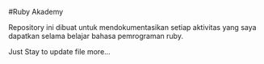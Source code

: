 #Ruby Akademy

Repository ini dibuat untuk mendokumentasikan setiap aktivitas yang saya dapatkan selama belajar bahasa pemrograman ruby.

Just Stay to update file more...
